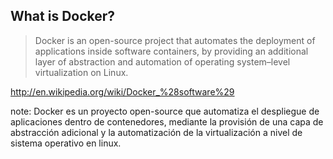 ## What is Docker?

> Docker is an open-source project that automates the deployment of applications inside software containers, 
by providing an additional layer of abstraction and automation of operating system–level virtualization on Linux.

http://en.wikipedia.org/wiki/Docker_%28software%29

note:
    Docker es un proyecto open-source que automatiza el despliegue de aplicaciones dentro de contenedores,
    mediante la provisión de una capa de abstracción adicional y la automatización de la virtualización a nivel de 
    sistema operativo en linux.